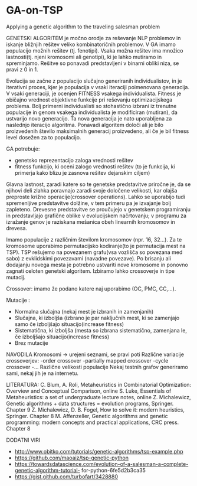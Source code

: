 # GA-on-TSP
Applying a genetic algorithm to the traveling salesman problem


GENETSKI ALGORITEM je močno orodje za reševanje NLP problemov in iskanje bližnjih rešitev veliko kombinatoričnih problemov. V GA imamo populacijo možnih rešitev (tj. fenotipi). Vsaka možna rešitev ima množico lastnosti(tj. njeni kromosomi ali genotipi), ki je lahko mutiramo in spreminjamo. Rešitve so ponavadi predstavljeni v binarni obliki niza, se pravi z 0 in 1.  

Evolucija se začne z populacijo slučajno generiranih individualistov, in je iterativni proces, kjer je populacija v vsaki iteraciji poimenovana generacija. V vsaki generaciji, je ocenjen FITNESS vsakega individualista. Fitness je običajno vrednost objektivne funkcije pri reševanju optimizacijskega problema. Bolj primerni individualisti so stohastično izbrani iz trenutne populacije in genom vsakega individualista je modificiran (mutiran), da ustvarijo novo generacijo. Ta nova generacija je nato uporabljena za naslednjo iteracijo algoritma. Ponavadi algoritem določi ali je bilo proizvedenih število maksimalnih generacij proizvedeno, ali če je bil fitness level dosežen za to populacijo. 

GA potrebuje:
- genetsko reprezentacijo zaloga vrednosti rešitev
- fitness funkcijo, ki oceni zalogo vrednosti rešitev (to je funkcija, ki primerja kako blizu je zasnova rešitev dejanskim ciljem)


Glavna lastnost, zaradi katere so te genetske predstavitve priročne je, da se njihovi deli zlahka poravnajo zaradi svoje določene velikosti, kar olajša preproste križne operacije(crossover operations). Lahko se uporabijo tudi spremenljive predstavitve dolžine, v tem primeru pa je izvajanje bolj zapleteno. Drevesne predstavitve se proučujejo v genetskem programiranju in predstavljajo grafične oblike v evolucijskem načrtovanju; v programu za izražanje genov je raziskana mešanica obeh linearnih kromosomov in drevesa.


Imamo populacije z različnim številom kromosomov (npr. 16, 32…). Za te kromosome uporabimo
permutacijsko kodiranje(to je permutacija mest na TSP). TSP rešujemo na povezanem grafu(vsa
vozlišča so povezana med sabo) z evklidskimi povezavami (navadne povezave).
Po brisanju ali dodajanju novega mesta je potrebno ustvariti nove kromosome in ponovno zagnati
celoten genetski algoritem.
Izbiramo lahko crossoverje in tipe mutacij.

Crossover: imamo že podano katere naj uporabimo (OC, PMC, CC,…).

Mutacije :
- Normalna slučajna (nekaj mest je izbranih in zamenjanih)
- Slučajna, ki izboljša (izbrano je par naključnih mest, ki se zamenjajo samo če izboljšajo
situacijo(increase fitness)
- Sistematična, ki izboljša (mesta so izbrana sistematično, zamenjana le, če izboljšajo situacijo(increase fitness)
- Brez mutacije


NAVODILA
Kromosomi -> urejeni seznami, se pravi poti
Različne variacije crossoverjev:
-order crossover
-partially mapped crossover
-cycle crossover
-…
Različne velikosti populacije
Nekaj testnih grafov generiramo sami, nekaj jih je na internetu.

LITERATURA:
C. Blum, A. Roli, Metaheuristics in Combinatorial Optimization: Overview and Conceptual
Comparison, online
S. Luke, Essentials of Metaheuristics: a set of undergraduate lecture notes, online
Z. Michalewicz, Genetic algorithms + data structures = evolution programs, Springer. Chapter 9
Z. Michalewicz, D. B. Fogel, How to solve it: modern heuristics, Springer. Chapter 8
M. Affenzeller, Genetic algorithms and genetic programming: modern concepts and practical
applications, CRC press. Chapter 8

DODATNI VIRI
- http://www.obitko.com/tutorials/genetic-algorithms/tsp-example.php
- https://github.com/maoaiz/tsp-genetic-python
- https://towardsdatascience.com/evolution-of-a-salesman-a-complete-genetic-algorithm-tutorial-
for-python-6fe5d2b3ca35
- https://gist.github.com/turbofart/3428880
